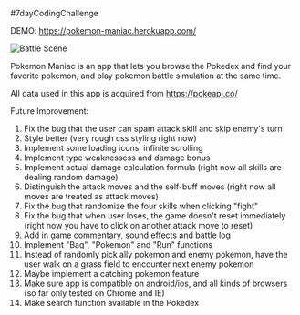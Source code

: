 #7dayCodingChallenge

DEMO:
https://pokemon-maniac.herokuapp.com/

![Battle Scene](https://imgur.com/a/bw70DTy.png)

Pokemon Maniac is an app that lets you browse the Pokedex and find your favorite pokemon, and play pokemon battle simulation at the same time.

All data used in this app is acquired from https://pokeapi.co/


Future Improvement:
1. Fix the bug that the user can spam attack skill and skip enemy's turn
2. Style better (very rough css styling right now)
3. Implement some loading icons, infinite scrolling
4. Implement type weaknessess and damage bonus
5. Implement actual damage calculation formula (right now all skills are dealing random damage)
6. Distinguish the attack moves and the self-buff moves (right now all moves are treated as attack moves)
7. Fix the bug that randomize the four skills when clicking "fight"
8. Fix the bug that when user loses, the game doesn't reset immediately (right now you have to click on another attack move to reset)
9. Add in game commentary, sound effects and battle log
10. Implement "Bag", "Pokemon" and "Run" functions
11. Instead of randomly pick ally pokemon and enemy pokemon, have the user walk on a grass field to encounter next enemy pokemon
12. Maybe implement a catching pokemon feature
13. Make sure app is compatible on android/ios, and all kinds of browsers (so far only tested on Chrome and IE)
14. Make search function available in the Pokedex
